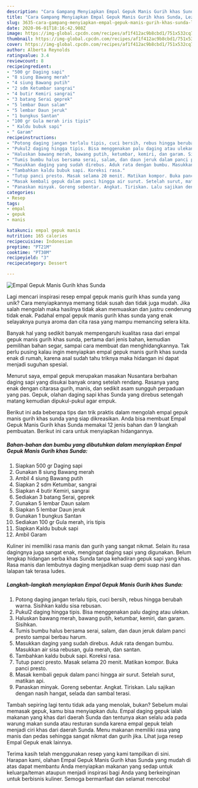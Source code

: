 ```yaml
---
description: "Cara Gampang Menyiapkan Empal Gepuk Manis Gurih khas Sunda, Lezat"
title: "Cara Gampang Menyiapkan Empal Gepuk Manis Gurih khas Sunda, Lezat"
slug: 3635-cara-gampang-menyiapkan-empal-gepuk-manis-gurih-khas-sunda-lezat
date: 2020-06-01T18:16:42.908Z
image: https://img-global.cpcdn.com/recipes/af1f412ac9b8cbd1/751x532cq70/empal-gepuk-manis-gurih-khas-sunda-foto-resep-utama.jpg
thumbnail: https://img-global.cpcdn.com/recipes/af1f412ac9b8cbd1/751x532cq70/empal-gepuk-manis-gurih-khas-sunda-foto-resep-utama.jpg
cover: https://img-global.cpcdn.com/recipes/af1f412ac9b8cbd1/751x532cq70/empal-gepuk-manis-gurih-khas-sunda-foto-resep-utama.jpg
author: Alberta Reynolds
ratingvalue: 3.4
reviewcount: 8
recipeingredient:
- "500 gr Daging sapi"
- "8 siung Bawang merah"
- "4 siung Bawang putih"
- "2 sdm Ketumbar sangrai"
- "4 butir Kemiri sangrai"
- "3 batang Serai geprek"
- "5 lembar Daun salam"
- "5 lembar Daun jeruk"
- "1 bungkus Santan"
- "100 gr Gula merah iris tipis"
- " Kaldu bubuk sapi"
- " Garam"
recipeinstructions:
- "Potong daging jangan terlalu tipis, cuci bersih, rebus hingga berubah warna. Sisihkan kaldu sisa rebusan."
- "Pukul2 daging hingga tipis. Bisa menggenakan palu daging atau ulekan."
- "Haluskan bawang merah, bawang putih, ketumbar, kemiri, dan garam. Sisihkan."
- "Tumis bumbu halus bersama serai, salam, dan daun jeruk dalam panci presto sampai berbau harum."
- "Masukkan daging yang sudah direbus. Aduk rata dengan bumbu. Masukkan air sisa rebusan, gula merah, dan santan."
- "Tambahkan kaldu bubuk sapi. Koreksi rasa."
- "Tutup panci presto. Masak selama 20 menit. Matikan kompor. Buka panci presto."
- "Masak kembali gepuk dalam panci hingga air surut. Setelah surut, matikan api."
- "Panaskan minyak. Goreng sebentar. Angkat. Tiriskan. Lalu sajikan dengan nasih hangat, selada dan sambal terasi."
categories:
- Resep
tags:
- empal
- gepuk
- manis

katakunci: empal gepuk manis 
nutrition: 165 calories
recipecuisine: Indonesian
preptime: "PT21M"
cooktime: "PT30M"
recipeyield: "3"
recipecategory: Dessert

---
```



![Empal Gepuk Manis Gurih khas Sunda](https://img-global.cpcdn.com/recipes/af1f412ac9b8cbd1/751x532cq70/empal-gepuk-manis-gurih-khas-sunda-foto-resep-utama.jpg)

Lagi mencari inspirasi resep empal gepuk manis gurih khas sunda yang unik? Cara menyiapkannya memang tidak susah dan tidak juga mudah. Jika salah mengolah maka hasilnya tidak akan memuaskan dan justru cenderung tidak enak. Padahal empal gepuk manis gurih khas sunda yang enak selayaknya punya aroma dan cita rasa yang mampu memancing selera kita.

Banyak hal yang sedikit banyak mempengaruhi kualitas rasa dari empal gepuk manis gurih khas sunda, pertama dari jenis bahan, kemudian pemilihan bahan segar, sampai cara membuat dan menghidangkannya. Tak perlu pusing kalau ingin menyiapkan empal gepuk manis gurih khas sunda enak di rumah, karena asal sudah tahu triknya maka hidangan ini dapat menjadi suguhan spesial.

Menurut saya, empal gepuk merupakan masakan Nusantara berbahan daging sapi yang disukai banyak orang setelah rendang. Rasanya yang enak dengan citarasa gurih, manis, dan sedikit asam sungguh perpaduan yang pas. Gepuk, olahan daging sapi khas Sunda yang direbus setengah matang kemudian dipukul-pukul agar empuk.


Berikut ini ada beberapa tips dan trik praktis dalam mengolah empal gepuk manis gurih khas sunda yang siap dikreasikan. Anda bisa membuat Empal Gepuk Manis Gurih khas Sunda memakai 12 jenis bahan dan 9 langkah pembuatan. Berikut ini cara untuk menyiapkan hidangannya.

<!--inarticleads1-->

##### Bahan-bahan dan bumbu yang dibutuhkan dalam menyiapkan Empal Gepuk Manis Gurih khas Sunda:

1. Siapkan 500 gr Daging sapi
1. Gunakan 8 siung Bawang merah
1. Ambil 4 siung Bawang putih
1. Siapkan 2 sdm Ketumbar, sangrai
1. Siapkan 4 butir Kemiri, sangrai
1. Sediakan 3 batang Serai, geprek
1. Gunakan 5 lembar Daun salam
1. Siapkan 5 lembar Daun jeruk
1. Gunakan 1 bungkus Santan
1. Sediakan 100 gr Gula merah, iris tipis
1. Siapkan  Kaldu bubuk sapi
1. Ambil  Garam


Kuliner ini memiliki rasa manis dan gurih yang sangat nikmat. Selain itu rasa dagingnya juga sangat enak, mengingat daging sapi yang digunakan. Belum lengkap hidangan serba khas Sunda tanpa kehadiran gepuk sapi yang khas. Rasa manis dan lembutnya daging menjadikan suap demi suap nasi dan lalapan tak terasa ludes. 

<!--inarticleads2-->

##### Langkah-langkah menyiapkan Empal Gepuk Manis Gurih khas Sunda:

1. Potong daging jangan terlalu tipis, cuci bersih, rebus hingga berubah warna. Sisihkan kaldu sisa rebusan.
1. Pukul2 daging hingga tipis. Bisa menggenakan palu daging atau ulekan.
1. Haluskan bawang merah, bawang putih, ketumbar, kemiri, dan garam. Sisihkan.
1. Tumis bumbu halus bersama serai, salam, dan daun jeruk dalam panci presto sampai berbau harum.
1. Masukkan daging yang sudah direbus. Aduk rata dengan bumbu. Masukkan air sisa rebusan, gula merah, dan santan.
1. Tambahkan kaldu bubuk sapi. Koreksi rasa.
1. Tutup panci presto. Masak selama 20 menit. Matikan kompor. Buka panci presto.
1. Masak kembali gepuk dalam panci hingga air surut. Setelah surut, matikan api.
1. Panaskan minyak. Goreng sebentar. Angkat. Tiriskan. Lalu sajikan dengan nasih hangat, selada dan sambal terasi.


Tambah sepiring lagi tentu tidak ada yang menolak, bukan? Sebelum mulai memasak gepuk, kamu bisa menyiapkan dulu. Empal daging gepuk ialah makanan yang khas dari daerah Sunda dan tentunya akan selalu ada pada warung makan sunda atau resturan sunda karena empal gepuk telah menjadi ciri khas dari daerah Sunda. Menu makanan memiliki rasa yang manis dan pedas sehingga sangat nikmat dan gurih jika. Lihat juga resep Empal Gepuk enak lainnya. 

Terima kasih telah menggunakan resep yang kami tampilkan di sini. Harapan kami, olahan Empal Gepuk Manis Gurih khas Sunda yang mudah di atas dapat membantu Anda menyiapkan makanan yang sedap untuk keluarga/teman ataupun menjadi inspirasi bagi Anda yang berkeinginan untuk berbisnis kuliner. Semoga bermanfaat dan selamat mencoba!
